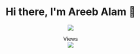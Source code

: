 
<!--
**AreebAlam99/AreebAlam99** is a ✨ _special_ ✨ repository because its `README.md` (this file) appears on your GitHub profile.

Here are some ideas to get you started:

- 🔭 I’m currently working on ...
- 🌱 I’m currently learning ...
- 👯 I’m looking to collaborate on ...
- 🤔 I’m looking for help with ...
- 💬 Ask me about ...
- 📫 How to reach me: ...
- 😄 Pronouns: ...
- ⚡ Fun fact: ...
-->

<div align="center">
    <h1> Hi there, I'm Areeb Alam 👋<a href="#"></h1>
 </div>
    
<p align="center">
<a href="https://github.com/AreebAlam99"><img src="https://readme-typing-svg.herokuapp.com?lines=Ruby+on+Rails+Developer;Backend+Engineer;JS+Developer&center=true&width=500&height=50"></a>
  
<p align="center"> 
  Views<br>
  <img src="https://profile-counter.glitch.me/AreebAlam99/count.svg" />
</p>
